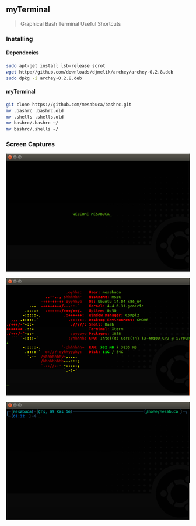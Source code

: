 ## myTerminal
> Graphical Bash Terminal
> Useful Shortcuts

### Installing
#### Dependecies
```bash
sudo apt-get install lsb-release scrot
wget http://github.com/downloads/djmelik/archey/archey-0.2.8.deb
sudo dpkg -i archey-0.2.8.deb
```

#### myTerminal
```bash
git clone https://github.com/mesabuca/bashrc.git
mv .bashrc .bashrc.old
mv .shells .shells.old
mv bashrc/.bashrc ~/
mv bashrc/.shells ~/
```
### Screen Captures

![Start up](/img/Startup.png)

![System Informations](/img/SystemInfos.png)

![Prompt](/img/Prompt.png)
